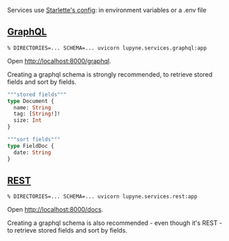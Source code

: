 Services use [Starlette's config](https://www.starlette.io/config/): in environment variables or a .env file

## [GraphQL](https://graphql.org)
```console
% DIRECTORIES=... SCHEMA=... uvicorn lupyne.services.graphql:app
```

Open <http://localhost:8000/graphql>.

Creating a graphql schema is strongly recommended, to retrieve stored fields and sort by fields.

```graphql
"""stored fields"""
type Document {
  name: String
  tag: [String!]!
  size: Int
}

"""sort fields"""
type FieldDoc {
  date: String
}
```

## [REST](https://en.wikipedia.org/wiki/Representational_state_transfer)
```console
% DIRECTORIES=... SCHEMA=... uvicorn lupyne.services.rest:app
```

Open <http://localhost:8000/docs>.

Creating a graphql schema is also recommended - even though it's REST - to retrieve stored fields and sort by fields.
